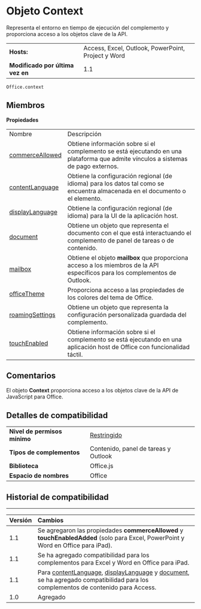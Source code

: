 
# Objeto Context
Representa el entorno en tiempo de ejecución del complemento y proporciona acceso a los objetos clave de la API.

|||
|:-----|:-----|
|**Hosts:**|Access, Excel, Outlook, PowerPoint, Project y Word|
|**Modificado por última vez en**|1.1|

```
Office.context
```


## Miembros


**Propiedades**

|||
|:-----|:-----|
|Nombre|Descripción|
|[commerceAllowed](../../reference/shared/office.context.commerceallowed.md)|Obtiene información sobre si el complemento se está ejecutando en una plataforma que admite vínculos a sistemas de pago externos.|
|[contentLanguage](../../reference/shared/office.context.contentlanguage.md)|Obtiene la configuración regional (de idioma) para los datos tal como se encuentra almacenada en el documento o el elemento.|
|[displayLanguage](../../reference/shared/office.context.displaylanguage.md)|Obtiene la configuración regional (de idioma) para la UI de la aplicación host.|
|[document](../../reference/shared/office.context.document.md)|Obtiene un objeto que representa el documento con el que está interactuando el complemento de panel de tareas o de contenido.|
|[mailbox](../../reference/shared/office.context.mailbox.md)|Obtiene el objeto **mailbox** que proporciona acceso a los miembros de la API específicos para los complementos de Outlook.|
|[officeTheme](../../reference/shared/office.context.officetheme.md)|Proporciona acceso a las propiedades de los colores del tema de Office.|
|[roamingSettings](../../reference/shared/office.context.roamingsettings.md)|Obtiene un objeto que representa la configuración personalizada guardada del complemento.|
|[touchEnabled](../../reference/shared/office.context.touchenabled.md)|Obtiene información sobre si el complemento se está ejecutando en una aplicación host de Office con funcionalidad táctil.|

## Comentarios

El objeto **Context** proporciona acceso a los objetos clave de la API de JavaScript para Office.


## Detalles de compatibilidad



|||
|:-----|:-----|
|**Nivel de permisos mínimo**|[Restringido](../../docs/develop/requesting-permissions-for-api-use-in-content-and-task-pane-add-ins.md)|
|**Tipos de complementos**|Contenido, panel de tareas y Outlook|
|**Biblioteca**|Office.js|
|**Espacio de nombres**|Office|

## Historial de compatibilidad



****


|**Versión**|**Cambios**|
|:-----|:-----|
|1.1|Se agregaron las propiedades **commerceAllowed** y **touchEnabledAdded** (solo para Excel, PowerPoint y Word en Office para iPad).|
|1.1|Se ha agregado compatibilidad para los complementos para Excel y Word en Office para iPad.|
|1.1|Para [contentLanguage](../../reference/shared/office.context.contentlanguage.md), [displayLanguage](../../reference/shared/office.context.displaylanguage.md) y [document](../../reference/shared/office.context.document.md), se ha agregado compatibilidad para los complementos de contenido para Access.|
|1.0|Agregado|

